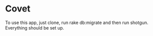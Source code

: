 # Covet

To use this app, just clone, run rake db:migrate and then run shotgun. Everything should be set up.

